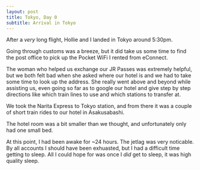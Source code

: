 ```yaml
---
layout: post
title: Tokyo, Day 0
subtitle: Arrival in Tokyo
---
```


After a _very_ long flight, Hollie and I landed in Tokyo around 5:30pm.

Going through customs was a breeze, but it did take us some time to find the post office to pick up the Pocket WiFi I rented from eConnect.

The woman who helped us exchange our JR Passes was extremely helpful, but we both felt bad when she asked where our hotel is and we had to take some time to look up the address. She really went above and beyond while assisting us, even going so far as to google our hotel and give step by step directions like which train lines to use and which stations to transfer at.

We took the Narita Express to Tokyo station, and from there it was a couple of short train rides to our hotel in Asakusabashi.

The hotel room was a bit smaller than we thought, and unfortunately only had one small bed.

At this point, I had been awake for ~24 hours. The jetlag was very noticable. By all accounts I should have been exhuasted, but I had a difficult time getting to sleep. All I could hope for was once I _did_ get to sleep, it was high quality sleep.